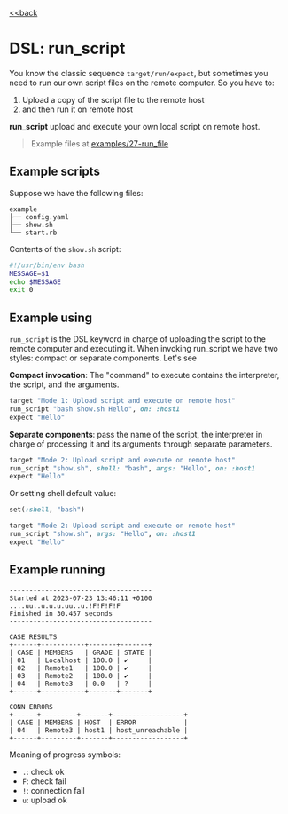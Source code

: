[<<back](README.md)

# DSL: run_script

You know the classic sequence `target/run/expect`, but sometimes you need to run our own script files on the remote computer. So you have to:

1. Upload a copy of the script file to the remote host
2. and then run it on remote host

**run_script** upload and execute your own local script on remote host.

> Example files at [examples/27-run_file](../../examples/27-run_script)

## Example scripts

Suppose we have the following files:
```
example
├── config.yaml
├── show.sh
└── start.rb
```

Contents of the `show.sh` script:
```bash
#!/usr/bin/env bash
MESSAGE=$1
echo $MESSAGE
exit 0
```

## Example using

`run_script` is the DSL keyword in charge of uploading the script to the remote computer and executing it. When invoking run_script we have two styles: compact or separate components. Let's see

**Compact invocation**: The "command" to execute contains the interpreter, the script, and the arguments.

```ruby
target "Mode 1: Upload script and execute on remote host"
run_script "bash show.sh Hello", on: :host1
expect "Hello"
```

**Separate components**: pass the name of the script, the interpreter in charge of processing it and its arguments through separate parameters.

```ruby
target "Mode 2: Upload script and execute on remote host"
run_script "show.sh", shell: "bash", args: "Hello", on: :host1
expect "Hello"
```

Or setting shell default value:

```ruby
set(:shell, "bash")

target "Mode 2: Upload script and execute on remote host"
run_script "show.sh", args: "Hello", on: :host1
expect "Hello"
```

## Example running

```
------------------------------------
Started at 2023-07-23 13:46:11 +0100
....uu..u.u.u.uu..u.!F!F!F!F
Finished in 30.457 seconds
------------------------------------

CASE RESULTS
+------+-----------+-------+-------+
| CASE | MEMBERS   | GRADE | STATE |
| 01   | Localhost | 100.0 | ✔     |
| 02   | Remote1   | 100.0 | ✔     |
| 03   | Remote2   | 100.0 | ✔     |
| 04   | Remote3   | 0.0   | ?     |
+------+-----------+-------+-------+

CONN ERRORS
+------+---------+-------+------------------+
| CASE | MEMBERS | HOST  | ERROR            |
| 04   | Remote3 | host1 | host_unreachable |
+------+---------+-------+------------------+
```

Meaning of progress symbols:
* `.`: check ok
* `F`: check fail
* `!`: connection fail
* `u`: upload ok
